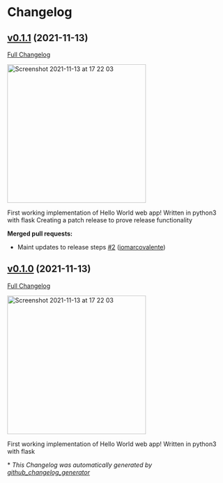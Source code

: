 # Changelog

## [v0.1.1](https://github.com/iomarcovalente/helloworld-overkill/tree/v0.1.1) (2021-11-13)

[Full Changelog](https://github.com/iomarcovalente/helloworld-overkill/compare/v0.1.0...v0.1.1)

<img width="318" alt="Screenshot 2021-11-13 at 17 22 03" src="https://user-images.githubusercontent.com/12092106/141653073-4557433a-9b1f-4e13-af35-a5603b2b1d3a.png">

First working implementation of Hello World web app! 
Written in python3 with flask
Creating a patch release to prove release functionality

**Merged pull requests:**

- Maint updates to release steps [\#2](https://github.com/iomarcovalente/helloworld-overkill/pull/2) ([iomarcovalente](https://github.com/iomarcovalente))

## [v0.1.0](https://github.com/iomarcovalente/helloworld-overkill/tree/v0.1.0) (2021-11-13)

[Full Changelog](https://github.com/iomarcovalente/helloworld-overkill/compare/028971a3d8be206ea68c1be685f099b6751ae114...v0.1.0)

<img width="318" alt="Screenshot 2021-11-13 at 17 22 03" src="https://user-images.githubusercontent.com/12092106/141653073-4557433a-9b1f-4e13-af35-a5603b2b1d3a.png">

First working implementation of Hello World web app! 
Written in python3 with flask



\* *This Changelog was automatically generated by [github_changelog_generator](https://github.com/github-changelog-generator/github-changelog-generator)*

